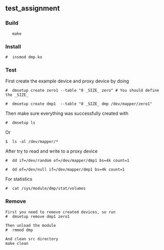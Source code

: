 ## test_assignment

### Build
<pre><code class="shell">   make</code></pre>

### Install
<pre><code class="shell">#  insmod dmp.ko</code></pre>


### Test

First create the example device and proxy device by doing

<pre><code class="shell">#  dmsetup create zero1 --table "0 _SIZE_ zero" # You should define the _SIZE_</code></pre>
<pre><code class="shell">#  dmsetup create dmp1  --table "0 _SIZE_ dmp /dev/mapper/zero1"</code></pre>

Then make sure everything was successfully created with
<pre><code class="shell">#  dmsetup ls</code></pre>
Or
<pre><code class="shell">$  ls -al /dev/mapper/*</code></pre>

After try to read and write to a proxy device
<pre><code class="shell">#  dd if=/dev/random of=/dev/mapper/dmp1 bs=4k count=1</code></pre>
<pre><code class="shell">#  dd of=/dev/null if=/dev/mapper/dmp1 bs=4k count=1</code></pre>

For statistics
<pre><code class="shell">#  cat /sys/module/dmp/stat/volumes</code></pre>


### Remove
<pre><code class="shell">First you need to remove created devices, so run
#  dmsetup remove dmp1 zero1

Then unload the module
#  rmmod dmp

And clean src directory
make clean
</code></pre>
